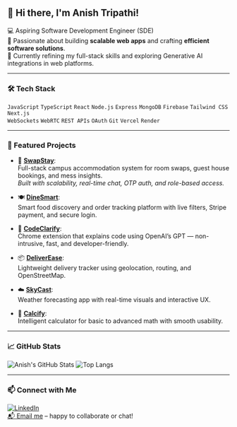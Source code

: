 ## 👋 Hi there, I'm Anish Tripathi!

💻 Aspiring Software Development Engineer (SDE)  
🚀 Passionate about building **scalable web apps** and crafting **efficient software solutions**.  
🎯 Currently refining my full-stack skills and exploring Generative AI integrations in web platforms.

---

### 🛠️ Tech Stack
`JavaScript` `TypeScript` `React` `Node.js` `Express` `MongoDB` `Firebase` `Tailwind CSS` `Next.js`  
`WebSockets` `WebRTC` `REST APIs` `OAuth` `Git` `Vercel` `Render`

---

### 🚧 Featured Projects

- 🔁 [**SwapStay**](https://github.com/Anish-Tripathi/SwapStay):  
  Full-stack campus accommodation system for room swaps, guest house bookings, and mess insights.  
  _Built with scalability, real-time chat, OTP auth, and role-based access._

- 🍽️ [**DineSmart**](https://github.com/Anish-Tripathi/DineSmart):  
  Smart food discovery and order tracking platform with live filters, Stripe payment, and secure login.

- 💬 [**CodeClarify**](https://github.com/Anish-Tripathi/CodeClarify):  
  Chrome extension that explains code using OpenAI’s GPT — non-intrusive, fast, and developer-friendly.

- 📦 [**DeliverEase**](https://github.com/Anish-Tripathi/DeliverEase):  
  Lightweight delivery tracker using geolocation, routing, and OpenStreetMap.

- ☁️ [**SkyCast**](https://github.com/Anish-Tripathi/SkyCast):  
  Weather forecasting app with real-time visuals and interactive UX.

- 🧮 [**Calcify**](https://github.com/Anish-Tripathi/Calcify):  
  Intelligent calculator for basic to advanced math with smooth usability.

---

### 📈 GitHub Stats
![Anish's GitHub Stats](https://github-readme-stats.vercel.app/api?username=Anish-Tripathi&show_icons=true&theme=tokyonight)
![Top Langs](https://github-readme-stats.vercel.app/api/top-langs/?username=Anish-Tripathi&layout=compact&theme=tokyonight)

---

### 📫 Connect with Me
[![LinkedIn](https://img.shields.io/badge/LinkedIn-blue?logo=linkedin&logoColor=white)](https://linkedin.com/in/anish-tripathi)  
[📬 Email me](mailto:your.email@example.com) – happy to collaborate or chat!

